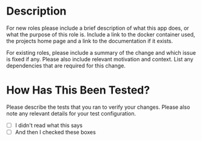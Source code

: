 # Description

For new roles please include a brief description of what this app does, or what the purpose of this role is. Include a link to the docker container used, the projects home page and a link to the documentation if it exists.

For existing roles, please include a summary of the change and which issue is fixed if any. Please also include relevant motivation and context. List any dependencies that are required for this change.

# How Has This Been Tested?

Please describe the tests that you ran to verify your changes. Please also note any relevant details for your test configuration.

- [ ] I didn't read what this says
- [ ] And then I checked these boxes
